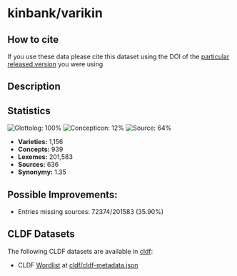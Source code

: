 # kinbank/varikin

## How to cite

If you use these data please cite
this dataset using the DOI of the [particular released version](../../releases/) you were using

## Description


## Statistics


![Glottolog: 100%](https://img.shields.io/badge/Glottolog-100%25-brightgreen.svg "Glottolog: 100%")
![Concepticon: 12%](https://img.shields.io/badge/Concepticon-12%25-red.svg "Concepticon: 12%")
![Source: 64%](https://img.shields.io/badge/Source-64%25-orange.svg "Source: 64%")

- **Varieties:** 1,156
- **Concepts:** 939
- **Lexemes:** 201,583
- **Sources:** 636
- **Synonymy:** 1.35

## Possible Improvements:



- Entries missing sources: 72374/201583 (35.90%)

## CLDF Datasets

The following CLDF datasets are available in [cldf](cldf):

- CLDF [Wordlist](https://github.com/cldf/cldf/tree/master/modules/Wordlist) at [cldf/cldf-metadata.json](cldf/cldf-metadata.json)